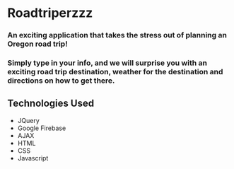 # Roadtriperzzz
### An exciting application that takes the stress out of planning an Oregon road trip!
### Simply type in your info, and we will surprise you with an exciting road trip destination, weather for the destination and directions on how to get there.
## Technologies Used
* JQuery
* Google Firebase
* AJAX
* HTML
* CSS
* Javascript
